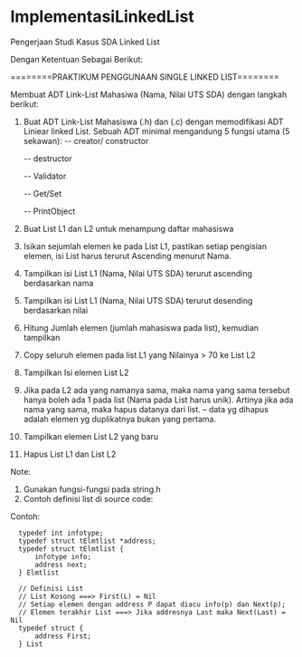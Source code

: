 # ImplementasiLinkedList
Pengerjaan Studi Kasus SDA Linked List

Dengan Ketentuan Sebagai Berikut:

========PRAKTIKUM PENGGUNAAN SINGLE LINKED LIST========

Membuat ADT Link-List Mahasiwa (Nama, Nilai UTS SDA) dengan langkah berikut:
1) Buat ADT Link-List Mahasiswa (.h) dan (.c) dengan memodifikasi ADT Liniear linked List.
   Sebuah ADT minimal mengandung 5 fungsi utama (5 sekawan):
      -- creator/ constructor
   
      -- destructor  

      -- Validator

      -- Get/Set

      -- PrintObject
3) Buat List L1 dan L2 untuk menampung daftar mahasiswa
4) Isikan sejumlah elemen ke pada List L1, pastikan setiap pengisian elemen, isi List harus
   terurut Ascending menurut Nama.
5) Tampilkan isi List L1 (Nama, Nilai UTS SDA) terurut ascending berdasarkan nama
6) Tampilkan isi List L1 (Nama, Nilai UTS SDA) terurut desending berdasarkan nilai
7) Hitung Jumlah elemen (jumlah mahasiswa pada list), kemudian tampilkan
8) Copy seluruh elemen pada list L1 yang Nilainya > 70 ke List L2
9) Tampilkan Isi elemen List L2
10) Jika pada L2 ada yang namanya sama, maka nama yang sama tersebut hanya boleh
   ada 1 pada list (Nama pada List harus unik). Artinya jika ada nama yang sama, maka
   hapus datanya dari list. – data yg dihapus adalah elemen yg duplikatnya bukan yang
   pertama.
11) Tampilkan elemen List L2 yang baru
12) Hapus List L1 dan List L2

Note: 
1) Gunakan fungsi-fungsi pada string.h
2) Contoh definisi list di source code:

Contoh:
       
      typedef int infotype;
      typedef struct tElmtlist *address;
      typedef struct tElmtlist {
          infotype info;
          address next;
      } Elmtlist

      // Definisi List 
      // List Kosong ===> First(L) = Nil
      // Setiap elemen dengan address P dapat diacu info(p) dan Next(p);
      // Elemen terakhir List ===> Jika addresnya Last maka Next(Last) = Nil 
      typedef struct {
          address First;
      } List
